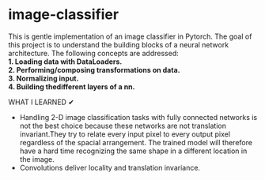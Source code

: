 # image-classifier
This is gentle implementation of an image classifier in Pytorch. The goal of this project is to understand the building blocks of a neural network architecture.
The following concepts are addressed:
<br>
<strong>1. Loading data with DataLoaders.
<br>
2. Performing/composing transformations on data.
<br>
3. Normalizing input.
<br>
4. Building thedifferent layers of a nn.
  </strong>
  
 WHAT I LEARNED  ✔
  - Handling 2-D image classification tasks with fully connected networks is not the best choice because these networks are not translation invariant.They try to relate every input pixel to every output pixel regardless of the spacial arrangement. The trained model will therefore have a hard time recognizing the same shape in a different location in the image.
  - Convolutions deliver locality and translation invariance.
